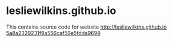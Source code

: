 # lesliewilkins.github.io
This contains source code for website http://lesliewilkins.github.io
[5a8a2329231f9a556caf56e5fdda9699](https://cloud.githubusercontent.com/assets/7808326/10171937/6f04f4fe-6691-11e5-92a4-82c7d977a0b7.jpg)
